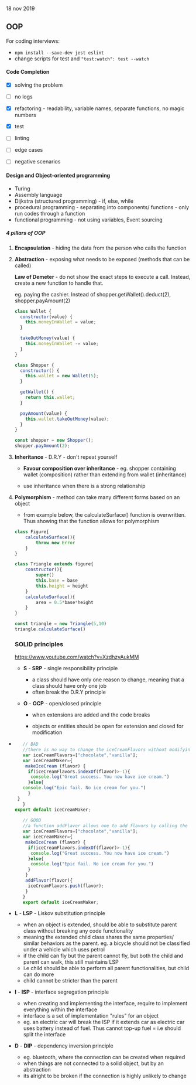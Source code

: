 18 nov 2019

## OOP

For coding interviews:

- `npm install --save-dev jest eslint`
- change scripts for test and `"test:watch": test --watch` 



#### Code Completion

- [x] solving the problem
- [ ] no logs
- [x] refactoring - readability, variable names, separate functions, no magic numbers
- [x] test
- [ ] linting 
- [ ] edge cases
- [ ] negative scenarios



#### Design and Object-oriented programming

- Turing
- Assembly language
- Dijkstra (structured programming) - if, else, while
- procedural programming - separating into components/ functions - only run codes through a function
- functional programming - not using variables, Event sourcing



##### 4 pillars of OOP

1. **Encapsulation** - hiding the data from the person who calls the function

2. **Abstraction** - exposing what needs to be exposed (methods that can be called)

   

   **Law of Demeter** - do not show the exact steps to execute a call. Instead, create a new function to handle that. 

   eg. paying the cashier. Instead of shopper.getWallet().deduct(2), shopper.payAmount(2)

   ```js
   class Wallet {
     constructor(value) {
       this.moneyInWallet = value;
     }
   
     takeOutMoney(value) {
       this.moneyInWallet -= value;
     }
   }
   
   class Shopper {
     constructor() {
       this.wallet = new Wallet(5);
     }
   
     getWallet() {
       return this.wallet;
     }
   
     payAmount(value) {
       this.wallet.takeOutMoney(value);
     }
   }
   
   const shopper = new Shopper();
   shopper.payAmount(2);
   ```

   

3. **Inheritance** - D.R.Y - don't repeat yourself

   - **Favour composition over inheritance** - eg. shopper containing wallet (composition) rather than extending from wallet (inheritance)

   - use inheritance when there is a strong relationship

     

4. **Polymorphism** - method can take many different forms based on an object

   - from example below, the calculateSurface() function is overwritten. Thus showing that the function allows for polymorphism

   ```js
   class Figure{
       calculateSurface(){
           throw new Error
       }
   }
   
   class Triangle extends figure{
       constructor(){
           super()
           this.base = base
           this.height = height
       }
       calculateSurface(){
           area = 0.5*base*height
       }
   }
   
   const triangle = new Triangle(5,10)
   triangle.calculateSurface()
   ```

   

   ### SOLID principles

   https://www.youtube.com/watch?v=XzdhzyAukMM
   
   - **S** - **SRP** - single responsibility principle
     - a class should have only one reason to change, meaning that a class should have only one job
     - often break the D.R.Y principle
     
   - **O** - **OCP** - open/closed principle
     
     - when extensions are added and the code breaks 
     
     - objects or entities should be open for extension and closed for modification
     
  - ```js
       // BAD
       //there is no way to change the iceCreamFlavors without modifying the existing array of iceCreamFlavor
       var iceCreamFlavors=["chocolate","vanilla"];
       var iceCreamMaker={
        makeIceCream (flavor) {
         if(iceCreamFlavors.indexOf(flavor)>-1){
          console.log("Great success. You now have ice cream.")
         }else{
       console.log("Epic fail. No ice cream for you.")
         }
     }
       }
    export default iceCreamMaker;
       
       // GOOD
       //a function addFlavor allows one to add flavors by calling the function without changing the base file
       var iceCreamFlavors=["chocolate","vanilla"];
       var iceCreamMaker={
        makeIceCream (flavor) {
         if(iceCreamFlavors.indexOf(flavor)>-1){
          console.log("Great success. You now have ice cream.")
         }else{
          console.log("Epic fail. No ice cream for you.")
         }
        }
        addFlavor(flavor){
         iceCreamFlavors.push(flavor);
        }
       }
       export default iceCreamMaker;
       ```
     
       
     
   - **L** - **LSP** - Liskov substitution principle
     - when an object is extended, should be able to substitute parent class without breaking any code functionality
     - meaning the extended child class shares the same properties/ similar behaviors as the parent. eg. a bicycle should not be classified under a vehicle which uses petrol
     - if the child can fly but the parent cannot fly, but both the child and parent can walk, this still maintains LSP
     - i.e child should be able to perform all parent functionalities, but child can do more
     - child cannot be stricter than the parent
   
   - **I** - **ISP** - interface segregation principle
     - when creating and implementing the interface, require to implement everything within the interface
     - interface is a set of implementation "rules" for an object
     - eg. an electric car will break the ISP if it extends car as electric car uses battery instead of fuel. Thus cannot top-up fuel = i.e should split the interface
     
   - **D** - **DIP** - dependency inversion principle
     
     - eg. bluetooth, where the connection can be created when required
     - when things are not connected to a solid object, but by an abstraction
     - its alright to be broken if the connection is highly unlikely to change
   
   
   
   
   
   